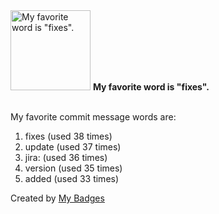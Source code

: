 <img src="https://my-badges.github.io/my-badges/favorite-word.png" alt="My favorite word is &quot;fixes&quot;." title="My favorite word is &quot;fixes&quot;." width="128">
<strong>My favorite word is &quot;fixes&quot;.</strong>
<br><br>

My favorite commit message words are:

1. fixes (used 38 times)
2. update (used 37 times)
3. jira: (used 36 times)
4. version (used 35 times)
5. added (used 33 times)


Created by <a href="https://github.com/my-badges/my-badges">My Badges</a>